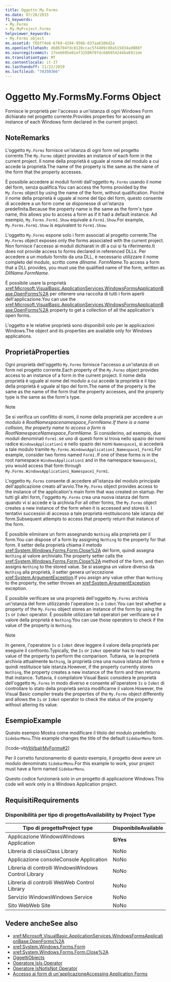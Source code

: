```yaml
---
title: Oggetto My.Forms
ms.date: 07/20/2015
f1_keywords:
- My.Forms
- My.MyProject.Forms
helpviewer_keywords:
- My.Forms object
ms.assetid: f6bff4e6-6769-4294-956b-037aa6106d2a
ms.openlocfilehash: db86704fdc8120ccac5f4489c80a515834ad888f
ms.sourcegitcommit: 17ee6605e01ef32506f8fdc686954244ba6911de
ms.translationtype: MT
ms.contentlocale: it-IT
ms.lasthandoff: 11/22/2019
ms.locfileid: "74350366"
---
```

# <a name="myforms-object"></a><span data-ttu-id="faa48-102">Oggetto My.Forms</span><span class="sxs-lookup"><span data-stu-id="faa48-102">My.Forms Object</span></span>

<span data-ttu-id="faa48-103">Fornisce le proprietà per l'accesso a un'istanza di ogni Windows Form dichiarato nel progetto corrente.</span><span class="sxs-lookup"><span data-stu-id="faa48-103">Provides properties for accessing an instance of each Windows form declared in the current project.</span></span>

## <a name="remarks"></a><span data-ttu-id="faa48-104">Note</span><span class="sxs-lookup"><span data-stu-id="faa48-104">Remarks</span></span>

<span data-ttu-id="faa48-105">L'oggetto `My.Forms` fornisce un'istanza di ogni form nel progetto corrente.</span><span class="sxs-lookup"><span data-stu-id="faa48-105">The `My.Forms` object provides an instance of each form in the current project.</span></span> <span data-ttu-id="faa48-106">Il nome della proprietà è uguale al nome del modulo a cui accede la proprietà.</span><span class="sxs-lookup"><span data-stu-id="faa48-106">The name of the property is the same as the name of the form that the property accesses.</span></span>

<span data-ttu-id="faa48-107">È possibile accedere ai moduli forniti dall'oggetto `My.Forms` usando il nome del form, senza qualifica.</span><span class="sxs-lookup"><span data-stu-id="faa48-107">You can access the forms provided by the `My.Forms` object by using the name of the form, without qualification.</span></span> <span data-ttu-id="faa48-108">Poiché il nome della proprietà è uguale al nome del tipo del form, questo consente di accedere a un form come se disponesse di un'istanza predefinita.</span><span class="sxs-lookup"><span data-stu-id="faa48-108">Because the property name is the same as the form's type name, this allows you to access a form as if it had a default instance.</span></span> <span data-ttu-id="faa48-109">Ad esempio, `My.Forms.Form1.Show` equivale a `Form1.Show`.</span><span class="sxs-lookup"><span data-stu-id="faa48-109">For example, `My.Forms.Form1.Show` is equivalent to `Form1.Show`.</span></span>

<span data-ttu-id="faa48-110">L'oggetto `My.Forms` espone solo i form associati al progetto corrente.</span><span class="sxs-lookup"><span data-stu-id="faa48-110">The `My.Forms` object exposes only the forms associated with the current project.</span></span> <span data-ttu-id="faa48-111">Non fornisce l'accesso ai moduli dichiarati in dll a cui si fa riferimento.</span><span class="sxs-lookup"><span data-stu-id="faa48-111">It does not provide access to forms declared in referenced DLLs.</span></span> <span data-ttu-id="faa48-112">Per accedere a un modulo fornito da una DLL, è necessario utilizzare il nome completo del modulo, scritto come *dllname*. *FormName*.</span><span class="sxs-lookup"><span data-stu-id="faa48-112">To access a form that a DLL provides, you must use the qualified name of the form, written as *DllName*.*FormName*.</span></span>

<span data-ttu-id="faa48-113">È possibile usare la proprietà <xref:Microsoft.VisualBasic.ApplicationServices.WindowsFormsApplicationBase.OpenForms%2A> per ottenere una raccolta di tutti i form aperti dell'applicazione.</span><span class="sxs-lookup"><span data-stu-id="faa48-113">You can use the <xref:Microsoft.VisualBasic.ApplicationServices.WindowsFormsApplicationBase.OpenForms%2A> property to get a collection of all the application's open forms.</span></span>

<span data-ttu-id="faa48-114">L'oggetto e le relative proprietà sono disponibili solo per le applicazioni Windows.</span><span class="sxs-lookup"><span data-stu-id="faa48-114">The object and its properties are available only for Windows applications.</span></span>

## <a name="properties"></a><span data-ttu-id="faa48-115">Proprietà</span><span class="sxs-lookup"><span data-stu-id="faa48-115">Properties</span></span>

<span data-ttu-id="faa48-116">Ogni proprietà dell'oggetto `My.Forms` fornisce l'accesso a un'istanza di un form nel progetto corrente.</span><span class="sxs-lookup"><span data-stu-id="faa48-116">Each property of the `My.Forms` object provides access to an instance of a form in the current project.</span></span> <span data-ttu-id="faa48-117">Il nome della proprietà è uguale al nome del modulo a cui accede la proprietà e il tipo della proprietà è uguale al tipo del form.</span><span class="sxs-lookup"><span data-stu-id="faa48-117">The name of the property is the same as the name of the form that the property accesses, and the property type is the same as the form's type.</span></span>

> [!NOTE]
> <span data-ttu-id="faa48-118">Se si verifica un conflitto di nomi, il nome della proprietà per accedere a un modulo è *RootNamespace*_*namespace*\_*FormName*.</span><span class="sxs-lookup"><span data-stu-id="faa48-118">If there is a name collision, the property name to access a form is *RootNamespace*_*Namespace*\_*FormName*.</span></span> <span data-ttu-id="faa48-119">Si considerino, ad esempio, due moduli denominati `Form1.`se uno di questi form si trova nello spazio dei nomi radice `WindowsApplication1` e nello spazio dei nomi `Namespace1`, si accederà a tale modulo tramite `My.Forms.WindowsApplication1_Namespace1_Form1`.</span><span class="sxs-lookup"><span data-stu-id="faa48-119">For example, consider two forms named `Form1.`If one of these forms is in the root namespace `WindowsApplication1` and in the namespace `Namespace1`, you would access that form through `My.Forms.WindowsApplication1_Namespace1_Form1`.</span></span>

<span data-ttu-id="faa48-120">L'oggetto `My.Forms` consente di accedere all'istanza del modulo principale dell'applicazione creato all'avvio.</span><span class="sxs-lookup"><span data-stu-id="faa48-120">The `My.Forms` object provides access to the instance of the application's main form that was created on startup.</span></span> <span data-ttu-id="faa48-121">Per tutti gli altri form, l'oggetto `My.Forms` crea una nuova istanza del form quando vi si accede e la archivia.</span><span class="sxs-lookup"><span data-stu-id="faa48-121">For all other forms, the `My.Forms` object creates a new instance of the form when it is accessed and stores it.</span></span> <span data-ttu-id="faa48-122">I tentativi successivi di accesso a tale proprietà restituiscono tale istanza del form.</span><span class="sxs-lookup"><span data-stu-id="faa48-122">Subsequent attempts to access that property return that instance of the form.</span></span>

<span data-ttu-id="faa48-123">È possibile eliminare un form assegnando `Nothing` alla proprietà per il form.</span><span class="sxs-lookup"><span data-stu-id="faa48-123">You can dispose of a form by assigning `Nothing` to the property for that form.</span></span> <span data-ttu-id="faa48-124">Il setter della proprietà chiama il metodo <xref:System.Windows.Forms.Form.Close%2A> del form, quindi assegna `Nothing` al valore archiviato.</span><span class="sxs-lookup"><span data-stu-id="faa48-124">The property setter calls the <xref:System.Windows.Forms.Form.Close%2A> method of the form, and then assigns `Nothing` to the stored value.</span></span> <span data-ttu-id="faa48-125">Se si assegna un valore diverso da `Nothing` alla proprietà, il setter genera un'eccezione <xref:System.ArgumentException>.</span><span class="sxs-lookup"><span data-stu-id="faa48-125">If you assign any value other than `Nothing` to the property, the setter throws an <xref:System.ArgumentException> exception.</span></span>

<span data-ttu-id="faa48-126">È possibile verificare se una proprietà dell'oggetto `My.Forms` archivia un'istanza del form utilizzando l'operatore `Is` o `IsNot`.</span><span class="sxs-lookup"><span data-stu-id="faa48-126">You can test whether a property of the `My.Forms` object stores an instance of the form by using the `Is` or `IsNot` operator.</span></span> <span data-ttu-id="faa48-127">È possibile utilizzare tali operatori per verificare se il valore della proprietà è `Nothing`.</span><span class="sxs-lookup"><span data-stu-id="faa48-127">You can use those operators to check if the value of the property is `Nothing`.</span></span>

> [!NOTE]
> <span data-ttu-id="faa48-128">In genere, l'operatore `Is` o `IsNot` deve leggere il valore della proprietà per eseguire il confronto.</span><span class="sxs-lookup"><span data-stu-id="faa48-128">Typically, the `Is` or `IsNot` operator has to read the value of the property to perform the comparison.</span></span> <span data-ttu-id="faa48-129">Tuttavia, se la proprietà archivia attualmente `Nothing`, la proprietà crea una nuova istanza del form e quindi restituisce tale istanza.</span><span class="sxs-lookup"><span data-stu-id="faa48-129">However, if the property currently stores `Nothing`, the property creates a new instance of the form and then returns that instance.</span></span> <span data-ttu-id="faa48-130">Tuttavia, il compilatore Visual Basic considera le proprietà dell'oggetto `My.Forms` in modo diverso e consente all'operatore `Is` o `IsNot` di controllare lo stato della proprietà senza modificarne il valore.</span><span class="sxs-lookup"><span data-stu-id="faa48-130">However, the Visual Basic compiler treats the properties of the `My.Forms` object differently and allows the `Is` or `IsNot` operator to check the status of the property without altering its value.</span></span>

## <a name="example"></a><span data-ttu-id="faa48-131">Esempio</span><span class="sxs-lookup"><span data-stu-id="faa48-131">Example</span></span>

<span data-ttu-id="faa48-132">Questo esempio Mostra come modificare il titolo del modulo predefinito `SidebarMenu`.</span><span class="sxs-lookup"><span data-stu-id="faa48-132">This example changes the title of the default `SidebarMenu` form.</span></span>

[!code-vb[VbVbalrMyForms#2](~/samples/snippets/visualbasic/VS_Snippets_VBCSharp/VbVbalrMyForms/VB/Class1.vb#2)]

<span data-ttu-id="faa48-133">Per il corretto funzionamento di questo esempio, il progetto deve avere un modulo denominato `SidebarMenu`.</span><span class="sxs-lookup"><span data-stu-id="faa48-133">For this example to work, your project must have a form named `SidebarMenu`.</span></span>

<span data-ttu-id="faa48-134">Questo codice funzionerà solo in un progetto di applicazione Windows.</span><span class="sxs-lookup"><span data-stu-id="faa48-134">This code will work only in a Windows Application project.</span></span>

## <a name="requirements"></a><span data-ttu-id="faa48-135">Requisiti</span><span class="sxs-lookup"><span data-stu-id="faa48-135">Requirements</span></span>

### <a name="availability-by-project-type"></a><span data-ttu-id="faa48-136">Disponibilità per tipo di progetto</span><span class="sxs-lookup"><span data-stu-id="faa48-136">Availability by Project Type</span></span>

|<span data-ttu-id="faa48-137">Tipo di progetto</span><span class="sxs-lookup"><span data-stu-id="faa48-137">Project type</span></span>|<span data-ttu-id="faa48-138">Disponibile</span><span class="sxs-lookup"><span data-stu-id="faa48-138">Available</span></span>|
|---|---|
|<span data-ttu-id="faa48-139">Applicazione Windows</span><span class="sxs-lookup"><span data-stu-id="faa48-139">Windows Application</span></span>|<span data-ttu-id="faa48-140">**Sì**</span><span class="sxs-lookup"><span data-stu-id="faa48-140">**Yes**</span></span>|
|<span data-ttu-id="faa48-141">Libreria di classi</span><span class="sxs-lookup"><span data-stu-id="faa48-141">Class Library</span></span>|<span data-ttu-id="faa48-142">No</span><span class="sxs-lookup"><span data-stu-id="faa48-142">No</span></span>|
|<span data-ttu-id="faa48-143">Applicazione console</span><span class="sxs-lookup"><span data-stu-id="faa48-143">Console Application</span></span>|<span data-ttu-id="faa48-144">No</span><span class="sxs-lookup"><span data-stu-id="faa48-144">No</span></span>|
|<span data-ttu-id="faa48-145">Libreria di controlli Windows</span><span class="sxs-lookup"><span data-stu-id="faa48-145">Windows Control Library</span></span>|<span data-ttu-id="faa48-146">No</span><span class="sxs-lookup"><span data-stu-id="faa48-146">No</span></span>|
|<span data-ttu-id="faa48-147">Libreria di controlli Web</span><span class="sxs-lookup"><span data-stu-id="faa48-147">Web Control Library</span></span>|<span data-ttu-id="faa48-148">No</span><span class="sxs-lookup"><span data-stu-id="faa48-148">No</span></span>|
|<span data-ttu-id="faa48-149">Servizio Windows</span><span class="sxs-lookup"><span data-stu-id="faa48-149">Windows Service</span></span>|<span data-ttu-id="faa48-150">No</span><span class="sxs-lookup"><span data-stu-id="faa48-150">No</span></span>|
|<span data-ttu-id="faa48-151">Sito Web</span><span class="sxs-lookup"><span data-stu-id="faa48-151">Web Site</span></span>|<span data-ttu-id="faa48-152">No</span><span class="sxs-lookup"><span data-stu-id="faa48-152">No</span></span>|

## <a name="see-also"></a><span data-ttu-id="faa48-153">Vedere anche</span><span class="sxs-lookup"><span data-stu-id="faa48-153">See also</span></span>

- <xref:Microsoft.VisualBasic.ApplicationServices.WindowsFormsApplicationBase.OpenForms%2A>
- <xref:System.Windows.Forms.Form>
- <xref:System.Windows.Forms.Form.Close%2A>
- [<span data-ttu-id="faa48-154">Oggetti</span><span class="sxs-lookup"><span data-stu-id="faa48-154">Objects</span></span>](../../../visual-basic/language-reference/objects/index.md)
- [<span data-ttu-id="faa48-155">Operatore Is</span><span class="sxs-lookup"><span data-stu-id="faa48-155">Is Operator</span></span>](../../../visual-basic/language-reference/operators/is-operator.md)
- [<span data-ttu-id="faa48-156">Operatore IsNot</span><span class="sxs-lookup"><span data-stu-id="faa48-156">IsNot Operator</span></span>](../../../visual-basic/language-reference/operators/isnot-operator.md)
- [<span data-ttu-id="faa48-157">Accesso ai form di un'applicazione</span><span class="sxs-lookup"><span data-stu-id="faa48-157">Accessing Application Forms</span></span>](../../../visual-basic/developing-apps/programming/accessing-application-forms.md)

